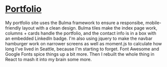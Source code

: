 # [Portfolio](https://jaredhennessy.github.io/)

My portfolio site uses the Bulma framework to ensure a responsibe, mobile-friendly layout with a clean design. Bulma tiles make the index page work, columns + cards handle the portfolio, and the contact info is in a box with an embedded LinkedIn badge. I'm also using jquery to make the navbar hamburger work on narrower screens as well as moment.js to calculate how long I've lived in Seattle, because I'm starting to forget. Font Awesome and Google Fonts spice things up a bit more. Then I rebuilt the whole thing in React to mash it into my brain some more.
